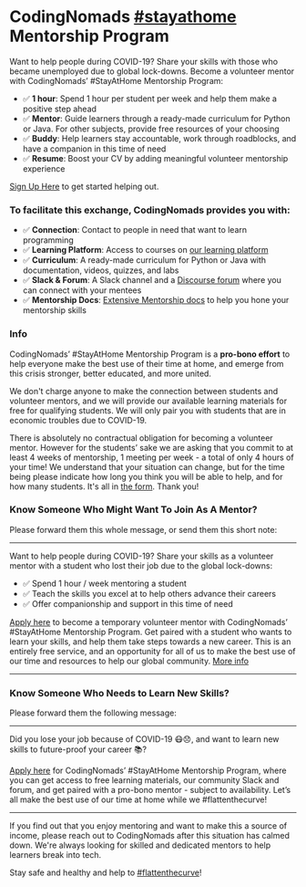 # CodingNomads [#stayathome](https://twitter.com/search?q=%23stayathome) Mentorship Program

Want to help people during COVID-19? Share your skills with those who became unemployed due to global lock-downs. Become a volunteer mentor with CodingNomads’ #StayAtHome Mentorship Program:

- ✅ **1 hour**: Spend 1 hour per student per week and help them make a positive step ahead
- ✅ **Mentor**: Guide learners through a ready-made curriculum for Python or Java. For other subjects, provide free resources of your choosing
- ✅ **Buddy**: Help learners stay accountable, work through roadblocks, and have a companion in this time of need
- ✅ **Resume**: Boost your CV by adding meaningful volunteer mentorship experience

[Sign Up Here](https://codingnomads.github.io/stayathome-mentorship/index.html) to get started helping out.

### To facilitate this exchange, CodingNomads provides you with:

- ✅ **Connection**: Contact to people in need that want to learn programming
- ✅ **Learning Platform**: Access to courses on [our learning platform](https://platform.codingnomads.co/learn/)
- ✅ **Curriculum**: A ready-made curriculum for Python or Java with documentation, videos, quizzes, and labs
- ✅ **Slack & Forum**: A Slack channel and a [Discourse forum](http://forum.codingnomads.co/) where you can connect with your mentees
- ✅ **Mentorship Docs**: [Extensive Mentorship docs](https://codingnomads.github.io/mentor-docs/04_how_to_mentor/) to help you hone your mentorship skills 

### Info

CodingNomads’ #StayAtHome Mentorship Program is a **pro-bono effort** to help everyone make the best use of their time at home, and emerge from this crisis stronger, better educated, and more united. 

We don't charge anyone to make the connection between students and volunteer mentors, and we will provide our available learning materials for free for qualifying students. We will only pair you with students that are in economic troubles due to COVID-19.

There is absolutely no contractual obligation for becoming a volunteer mentor. However for the students’ sake we are asking that you commit to at least 4 weeks of mentorship, 1 meeting per week - a total of only 4 hours of your time! We understand that your situation can change, but for the time being please indicate how long you think you will be able to help, and for how many students. It's all in [the form](https://codingnomads.github.io/stayathome-mentorship/index.html). Thank you!

### Know Someone Who Might Want To Join As A Mentor?

Please forward them this whole message, or send them this short note:

---

Want to help people during COVID-19? Share your skills as a volunteer mentor with a student who lost their job due to the global lock-downs:

- ✅ Spend 1 hour / week mentoring a student
- ✅ Teach the skills you excel at to help others advance their careers
- ✅ Offer companionship and support in this time of need

[Apply here](https://codingnomads.github.io/stayathome-mentorship/index.html) to become a temporary volunteer mentor with CodingNomads’ #StayAtHome Mentorship Program. Get paired with a student who wants to learn your skills, and help them take steps towards a new career. 
This is an entirely free service, and an opportunity for all of us to make the best use of our time and resources to help our global community. [More info](https://github.com/CodingNomads/stayathome-mentorship/blob/master/README.md)

---

### Know Someone Who Needs to Learn New Skills?

Please forward them the following message:

---

Did you lose your job because of COVID-19 😷😞, and want to learn new skills to future-proof your career 📚? 

[Apply here](https://codingnomads.github.io/stayathome-mentorship/students.html) for CodingNomads’ #StayAtHome Mentorship Program, where you can get access to free learning materials, our community Slack and forum, and get paired with a pro-bono mentor - subject to availability. Let’s all make the best use of our time at home while we #flattenthecurve!

---

If you find out that you enjoy mentoring and want to make this a source of income,
please reach out to CodingNomads after this situation has calmed down. We're always looking for skilled and dedicated mentors to help learners break into tech.

Stay safe and healthy and help to [#flattenthecurve](https://twitter.com/search?q=%23flattenthecurve)!
